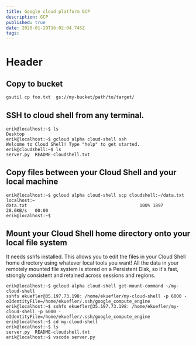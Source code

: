 ```yaml
---
title: Google cloud platform GCP
description: GCP
published: true
date: 2020-01-29T16:02:04.745Z
tags: 
---
```


# Header
## Copy to bucket

```bash
gsutil cp foo.txt  gs://my-bucket/path/to/target/
```

## SSH to cloud shell from any terminal.

```
erik@localhost:~$ ls
Desktop
erik@localhost:~$ gcloud alpha cloud-shell ssh
Welcome to Cloud Shell! Type "help" to get started.
erik@cloudshell:~$ ls
server.py  README-cloudshell.txt
```

## Copy files between your Cloud Shell and your local machine

```
erik@localhost:~$ gcloud alpha cloud-shell scp cloudshell:~/data.txt localhost:~
data.txt                                           100% 1897    28.6KB/s   00:00
erik@localhost:~$
```

## Mount your Cloud Shell home directory onto your local file system

It needs sshfs installed. This allows you to edit the files in your Cloud Shell home directory using whatever local tools you want! All the data in your remotely mounted file system is stored on a Persistent Disk, so it's fast, strongly consistent and retained across sessions and regions.

```
erik@localhost:~$ gcloud alpha cloud-shell get-mount-command ~/my-cloud-shell
sshfs ekuefler@35.197.73.198: /home/ekuefler/my-cloud-shell -p 6000 -oIdentityFile=/home/ekuefler/.ssh/google_compute_engine
erik@localhost:~$ sshfs ekuefler@35.197.73.198: /home/ekuefler/my-cloud-shell -p 6000 -oIdentityFile=/home/ekuefler/.ssh/google_compute_engine
erik@localhost:~$ cd my-cloud-shell
erik@localhost:~$ ls
server.py  README-cloudshell.txt
erik@localhost:~$ vscode server.py
```

